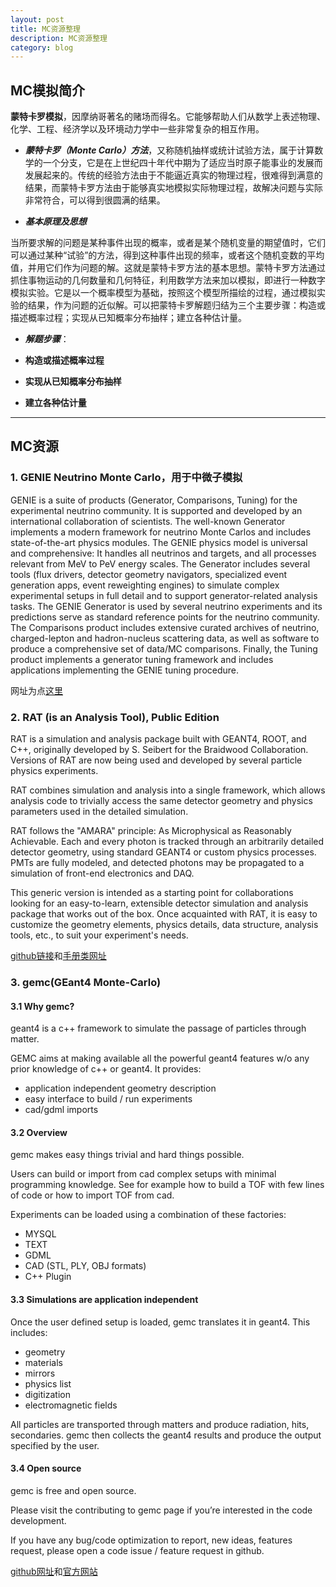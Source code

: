 ```yaml
---
layout: post
title: MC资源整理
description: MC资源整理
category: blog
---
```

## MC模拟简介



**蒙特卡罗模拟**，因摩纳哥著名的赌场而得名。它能够帮助人们从数学上表述物理、化学、工程、经济学以及环境动力学中一些非常复杂的相互作用。

- ***蒙特卡罗（Monte Carlo）方法***，又称随机抽样或统计试验方法，属于计算数学的一个分支，它是在上世纪四十年代中期为了适应当时原子能事业的发展而发展起来的。传统的经验方法由于不能逼近真实的物理过程，很难得到满意的结果，而蒙特卡罗方法由于能够真实地模拟实际物理过程，故解决问题与实际非常符合，可以得到很圆满的结果。

- ***基本原理及思想***

当所要求解的问题是某种事件出现的概率，或者是某个随机变量的期望值时，它们可以通过某种“试验”的方法，得到这种事件出现的频率，或者这个随机变数的平均值，并用它们作为问题的解。这就是蒙特卡罗方法的基本思想。蒙特卡罗方法通过抓住事物运动的几何数量和几何特征，利用数学方法来加以模拟，即进行一种数字模拟实验。它是以一个概率模型为基础，按照这个模型所描绘的过程，通过模拟实验的结果，作为问题的近似解。可以把蒙特卡罗解题归结为三个主要步骤：构造或描述概率过程；实现从已知概率分布抽样；建立各种估计量。

- ***解题步骤***：
 
 - **构造或描述概率过程** 
 - **实现从已知概率分布抽样** 
 - **建立各种估计量** 

-------------------



## MC资源
### 1. GENIE Neutrino Monte Carlo，用于中微子模拟
GENIE is a suite of products (Generator, Comparisons, Tuning) for the experimental neutrino community.
It is supported and developed by an international collaboration of scientists. The well-known Generator implements a modern framework for neutrino Monte Carlos and includes state-of-the-art physics modules. The GENIE physics model is universal and comprehensive: It handles all neutrinos and targets, and all processes relevant from MeV to PeV energy scales. The Generator includes several tools (flux drivers, detector geometry navigators, specialized event generation apps, event reweighting engines) to simulate complex experimental setups in full detail and to support generator-related analysis tasks. The GENIE Generator is used by several neutrino experiments and its predictions serve as standard reference points for the neutrino community. The Comparisons product includes extensive curated archives of neutrino, charged-lepton and hadron-nucleus scattering data, as well as software to produce a comprehensive set of data/MC comparisons. Finally, the Tuning product implements a generator tuning framework and includes applications implementing the GENIE tuning procedure.

网址为点[这里][1]


### 2. RAT (is an Analysis Tool), Public Edition

RAT is a simulation and analysis package built with GEANT4, ROOT, and C++, originally developed by S. Seibert for the Braidwood Collaboration. Versions of RAT are now being used and developed by several particle physics experiments.

RAT combines simulation and analysis into a single framework, which allows analysis code to trivially access the same detector geometry and physics parameters used in the detailed simulation.

RAT follows the "AMARA" principle: As Microphysical as Reasonably Achievable. Each and every photon is tracked through an arbitrarily detailed detector geometry, using standard GEANT4 or custom physics processes. PMTs are fully modeled, and detected photons may be propagated to a simulation of front-end electronics and DAQ.

This generic version is intended as a starting point for collaborations looking for an easy-to-learn, extensible detector simulation and analysis package that works out of the box. Once acquainted with RAT, it is easy to customize the geometry elements, physics details, data structure, analysis tools, etc., to suit your experiment's needs.

[github链接][2]和[手册类网址][3]

### 3. gemc(GEant4 Monte-Carlo)

#### 3.1 Why gemc?

geant4 is a c++ framework to simulate the passage of particles through matter.

GEMC aims at making available all the powerful geant4 features w/o any prior knowledge of c++ or geant4. It provides:

- application independent geometry description
- easy interface to build / run experiments
- cad/gdml imports


#### 3.2 Overview

gemc makes easy things trivial and hard things possible.

Users can build or import from cad complex setups with minimal programming knowledge. See for example how to build a TOF with few lines of code or how to import TOF from cad.

Experiments can be loaded using a combination of these factories:

- MYSQL
- TEXT
- GDML
- CAD (STL, PLY, OBJ formats)
- C++ Plugin


#### 3.3 Simulations are application independent

Once the user defined setup is loaded, gemc translates it in geant4. This includes:

- geometry
- materials
- mirrors
- physics list
- digitization
- electromagnetic fields

All particles are transported through matters and produce radiation, hits, secondaries. gemc then collects the geant4 results and produce the output specified by the user.


#### 3.4 Open source

gemc is free and open source.

Please visit the contributing to gemc page if you’re interested in the code development.

If you have any bug/code optimization to report, new ideas, features request, please open a code issue / feature request in github.

[github网址][5]和[官方网站][4]


[1]: http://www.genie-mc.org/        "GENIE"
[2]: https://github.com/rat-pac/rat-pac        "RAT1"
[3]: http://rat.readthedocs.io/en/latest/index.html "RAT2"
[4]: http://gemc.jlab.org/ "gemc1"
[5]:https://github.com/gemc/source
